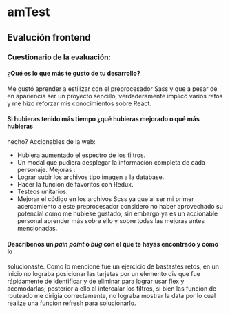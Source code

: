 # amTest
## Evalución frontend
### Cuestionario de la evaluación:
#### ¿Qué es lo que más te gusto de tu desarrollo?
Me gustó aprender a estilizar con el preprocesador Sass y que a pesar de en apariencia ser un proyecto sencillo, verdaderamente implicó varios retos y me hizo reforzar mis conocimientos sobre React. 
#### Si hubieras tenido más tiempo ¿qué hubieras mejorado o qué más hubieras
hecho?
Accionables de la web:
* Hubiera aumentado el espectro de los filtros.
* Un modal que pudiera desplegar la información completa de cada personaje.
Mejoras :
* Lograr subir los archivos tipo imagen a la database. 
* Hacer la función de favoritos con Redux.
* Testeos unitarios. 
* Mejorar el código en los archivos Scss ya que al ser mi primer acercamiento a este preprocesador considero no haber aprovechado su potencial como me hubiese gustado, sin embargo ya es un accionable personal aprender más sobre ello y sobre todas las mejoras antes mencionadas. 

#### Descríbenos un *pain point* o *bug* con el que te hayas encontrado y como lo
solucionaste.
Como lo mencioné fue un ejercicio de bastastes retos, en un inicio no lograba posicionar las tarjetas por un elemento div que fue rápidamente de identificar y de eliminar para lograr usar flex y acomodarlas; posterior a ello al intercalar los filtros, si bien las funcion de routeado me dirigia correctamente, no lograba mostrar la data por lo cual realize una funcíon refresh para solucionarlo. 
